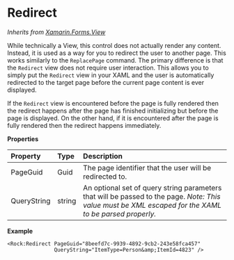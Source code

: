 # Redirect

_Inherits from_ [_Xamarin.Forms.View_](https://docs.microsoft.com/en-us/dotnet/api/xamarin.forms.view)

While technically a View, this control does not actually render any content. Instead, it is used as a way for you to redirect the user to another page. This works similarly to the `ReplacePage` command. The primary difference is that the `Redirect` view does not require user interaction. This allows you to simply put the `Redirect` view in your XAML and the user is automatically redirected to the target page before the current page content is ever displayed.

If the `Redirect` view is encountered before the page is fully rendered then the redirect happens after the page has finished initializing but before the page is displayed. On the other hand, if it is encountered after the page is fully rendered then the redirect happens immediately.

**Properties**

| Property | Type | Description |
| :--- | :--- | :--- |
| PageGuid | Guid | The page identifier that the user will be redirected to. |
| QueryString | string | An optional set of query string parameters that will be passed to the page. _Note: This value must be XML escaped for the XAML to be parsed properly._ |

**Example**

```text
<Rock:Redirect PageGuid="8beefd7c-9939-4892-9cb2-243e58fca457"
               QueryString="ItemType=Person&amp;ItemId=4823" />
```

### 

